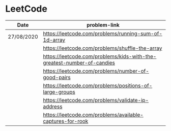 # LeetCode

| Date       | problem-link |
|------------|--------------|
| 27/08/2020 |https://leetcode.com/problems/running-sum-of-1d-array|
|            |https://leetcode.com/problems/shuffle-the-array|
|            |https://leetcode.com/problems/kids-with-the-greatest-number-of-candies|
|            |https://leetcode.com/problems/number-of-good-pairs|
|            |https://leetcode.com/problems/positions-of-large-groups|
|            |https://leetcode.com/problems/validate-ip-address|
|            |https://leetcode.com/problems/available-captures-for-rook|
